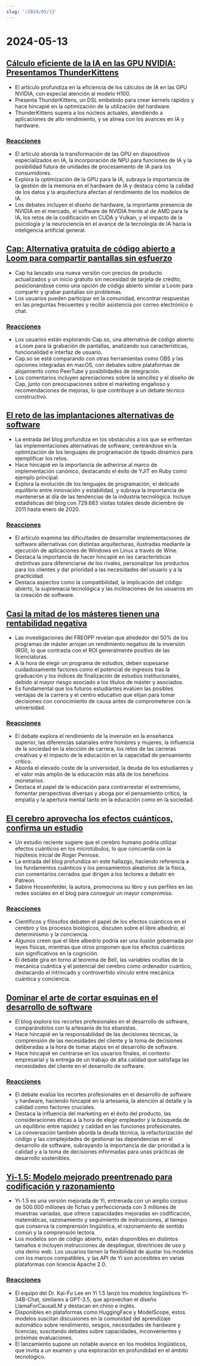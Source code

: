 ```yaml
---
slug: '/2024/05/13'
---
```


# 2024-05-13

## [Cálculo eficiente de la IA en las GPU NVIDIA: Presentamos ThunderKittens](https://hazyresearch.stanford.edu/blog/2024-05-12-tk)

- El artículo profundiza en la eficiencia de los cálculos de IA en las GPU NVIDIA, con especial atención al modelo H100.
- Presenta ThunderKittens, un DSL embebido para crear kernels rápidos y hace hincapié en la optimización de la utilización del hardware.
- ThunderKittens supera a los núcleos actuales, atendiendo a aplicaciones de alto rendimiento, y se alinea con los avances en IA y hardware.

### [Reacciones](https://news.ycombinator.com/item?id=40337936)

- El artículo aborda la transformación de las GPU en dispositivos especializados en IA, la incorporación de NPU para funciones de IA y la posibilidad futura de unidades de procesamiento de IA para los consumidores.
- Explora la optimización de la GPU para la IA, subraya la importancia de la gestión de la memoria en el hardware de IA y destaca cómo la calidad de los datos y la arquitectura afectan al rendimiento de los modelos de IA.
- Los debates incluyen el diseño de hardware, la importante presencia de NVIDIA en el mercado, el software de NVIDIA frente al de AMD para la IA, los retos de la codificación en CUDA y Vulkan, y el impacto de la psicología y la neurociencia en el avance de la tecnología de IA hacia la inteligencia artificial general.

## [Cap: Alternativa gratuita de código abierto a Loom para compartir pantallas sin esfuerzo](https://Cap.so)

- Cap ha lanzado una nueva versión con precios de producto actualizados y un inicio gratuito sin necesidad de tarjeta de crédito, posicionándose como una opción de código abierto similar a Loom para compartir y grabar pantallas sin problemas.
- Los usuarios pueden participar en la comunidad, encontrar respuestas en las preguntas frecuentes y recibir asistencia por correo electrónico o chat.

### [Reacciones](https://news.ycombinator.com/item?id=40338275)

- Los usuarios están explorando Cap.so, una alternativa de código abierto a Loom para la grabación de pantallas, analizando sus características, funcionalidad e interfaz de usuario.
- Cap.so se está comparando con otras herramientas como OBS y las opciones integradas en macOS, con debates sobre plataformas de alojamiento como PeerTube y posibilidades de integración.
- Los comentarios incluyen apreciaciones sobre la sencillez y el diseño de Cap, junto con preocupaciones sobre el marketing engañoso y recomendaciones de mejoras, lo que contribuye a un debate técnico constructivo.

## [El reto de las implantaciones alternativas de software](https://pointersgonewild.com/2024/04/20/the-alternative-implementation-problem/)

- La entrada del blog profundiza en los obstáculos a los que se enfrentan las implementaciones alternativas de software, centrándose en la optimización de los lenguajes de programación de tipado dinámico para ejemplificar los retos.
- Hace hincapié en la importancia de adherirse al marco de implementación canónico, destacando el éxito de YJIT en Ruby como ejemplo principal.
- Explora la evolución de los lenguajes de programación, el delicado equilibrio entre innovación y estabilidad, y subraya la importancia de mantenerse al día de las tendencias de la industria tecnológica. Incluye estadísticas del blog con 729.683 visitas totales desde diciembre de 2011 hasta enero de 2020.

### [Reacciones](https://news.ycombinator.com/item?id=40337036)

- El artículo examina las dificultades de desarrollar implementaciones de software alternativas con distintas arquitecturas, ilustradas mediante la ejecución de aplicaciones de Windows en Linux a través de Wine.
- Destaca la importancia de hacer hincapié en las características distintivas para diferenciarse de los rivales, personalizar los productos para los clientes y dar prioridad a las necesidades del usuario y a la practicidad.
- Destaca aspectos como la compatibilidad, la implicación del código abierto, la supremacía tecnológica y las inclinaciones de los usuarios en la creación de software.

## [Casi la mitad de los másteres tienen una rentabilidad negativa](https://reason.com/2024/05/10/nearly-half-of-all-masters-degrees-arent-worth-getting/)

- Las investigaciones del FREOPP revelan que alrededor del 50% de los programas de máster arrojan un rendimiento negativo de la inversión (ROI), lo que contrasta con el ROI generalmente positivo de las licenciaturas.
- A la hora de elegir un programa de estudios, deben sopesarse cuidadosamente factores como el potencial de ingresos tras la graduación y los índices de finalización de estudios institucionales, debido al mayor riesgo asociado a los títulos de máster y asociados.
- Es fundamental que los futuros estudiantes evalúen las posibles ventajas de la carrera y el centro educativo que elijan para tomar decisiones con conocimiento de causa antes de comprometerse con la universidad.

### [Reacciones](https://news.ycombinator.com/item?id=40333471)

- El debate explora el rendimiento de la inversión en la enseñanza superior, las diferencias salariales entre hombres y mujeres, la influencia de la sociedad en la elección de carrera, los retos de las carreras creativas y el impacto de la educación en la capacidad de pensamiento crítico.
- Aborda el elevado coste de la universidad, la deuda de los estudiantes y el valor más amplio de la educación más allá de los beneficios monetarios.
- Destaca el papel de la educación para contrarrestar el extremismo, fomentar perspectivas diversas y aboga por el pensamiento crítico, la empatía y la apertura mental tanto en la educación como en la sociedad.

## [El cerebro aprovecha los efectos cuánticos, confirma un estudio](http://backreaction.blogspot.com/2024/05/brain-really-uses-quantum-effects-new.html)

- Un estudio reciente sugiere que el cerebro humano podría utilizar efectos cuánticos en los microtúbulos, lo que concuerda con la hipótesis inicial de Roger Penrose.
- La entrada del blog profundiza en este hallazgo, haciendo referencia a los fundamentos cuánticos y los pensamientos aleatorios de la física, con comentarios cerrados que dirigen a los lectores a debatir en Patreon.
- Sabine Hossenfelder, la autora, promociona su libro y sus perfiles en las redes sociales en el blog para conseguir un mayor compromiso.

### [Reacciones](https://news.ycombinator.com/item?id=40335209)

- Científicos y filósofos debaten el papel de los efectos cuánticos en el cerebro y los procesos biológicos, discuten sobre el libre albedrío, el determinismo y la conciencia.
- Algunos creen que el libre albedrío podría ser una ilusión gobernada por leyes físicas, mientras que otros proponen que los efectos cuánticos son significativos en la cognición.
- El debate gira en torno al teorema de Bell, las variables ocultas de la mecánica cuántica y el potencial del cerebro como ordenador cuántico, destacando el intrincado y controvertido vínculo entre mecánica cuántica y conciencia.

## [Dominar el arte de cortar esquinas en el desarrollo de software](https://blog.ometer.com/2016/05/04/professional-corner-cutting/)

- El blog explora los recortes profesionales en el desarrollo de software, comparándolos con la artesanía de los ebanistas.
- Hace hincapié en la responsabilidad de las decisiones técnicas, la comprensión de las necesidades del cliente y la toma de decisiones deliberadas a la hora de tomar atajos en el desarrollo de software.
- Hace hincapié en centrarse en los usuarios finales, el contexto empresarial y la entrega de un trabajo de alta calidad que satisfaga las necesidades del cliente en el desarrollo de software.

### [Reacciones](https://news.ycombinator.com/item?id=40336609)

- El debate evalúa los recortes profesionales en el desarrollo de software y hardware, haciendo hincapié en la artesanía, la atención al detalle y la calidad como factores cruciales.
- Destaca la influencia del marketing en el éxito del producto, las consideraciones éticas a la hora de elegir empleador y la búsqueda de un equilibrio entre rapidez y calidad en las funciones profesionales.
- La conversación también aborda la deuda técnica, la refactorización del código y las complejidades de gestionar las dependencias en el desarrollo de software, subrayando la importancia de dar prioridad a la calidad y a la toma de decisiones informadas para unas prácticas de desarrollo sostenibles.

## [Yi-1.5: Modelo mejorado preentrenado para codificación y razonamiento](https://github.com/01-ai/Yi-1.5)

- Yi-1.5 es una versión mejorada de Yi, entrenada con un amplio corpus de 500.000 millones de fichas y perfeccionada con 3 millones de muestras variadas, que ofrece capacidades mejoradas en codificación, matemáticas, razonamiento y seguimiento de instrucciones, al tiempo que conserva la comprensión lingüística, el razonamiento de sentido común y la comprensión lectora.
- Los modelos son de código abierto, están disponibles en distintos tamaños e incluyen instrucciones de despliegue, directrices de uso y una demo web. Los usuarios tienen la flexibilidad de ajustar los modelos con los marcos compatibles, y las API de Yi son accesibles en varias plataformas con licencia Apache 2.0.

### [Reacciones](https://news.ycombinator.com/item?id=40335599)

- El equipo del Dr. Kai-Fu Lee en Yi 1.5 lanzó los modelos lingüísticos Yi-34B-Chat, similares a GPT-3.5, que aprovechan el diseño LlamaForCausalLM y destacan en chino e inglés.
- Disponibles en plataformas como HuggingFace y ModelScope, estos modelos suscitan discusiones en la comunidad del aprendizaje automático sobre rendimiento, sesgos, necesidades de hardware y licencias, suscitando debates sobre capacidades, inconvenientes y próximas evaluaciones.
- El lanzamiento supone un notable avance en los modelos lingüísticos, que invita a un examen y una exploración en profundidad en el ámbito tecnológico.

<head>
  <meta property="og:title" content="Cálculo eficiente de la IA en las GPU NVIDIA: Presentamos ThunderKittens" />
  <meta property="og:type" content="website" />
  <meta property="og:image" content="https://og.cho.sh/api/og/?title=C%C3%A1lculo%20eficiente%20de%20la%20IA%20en%20las%20GPU%20NVIDIA%3A%20Presentamos%20ThunderKittens&subheading=lunes%2C%2013%20de%20mayo%20de%202024%3A%20Resumen%20de%20Hacker%20News" />
</head>
